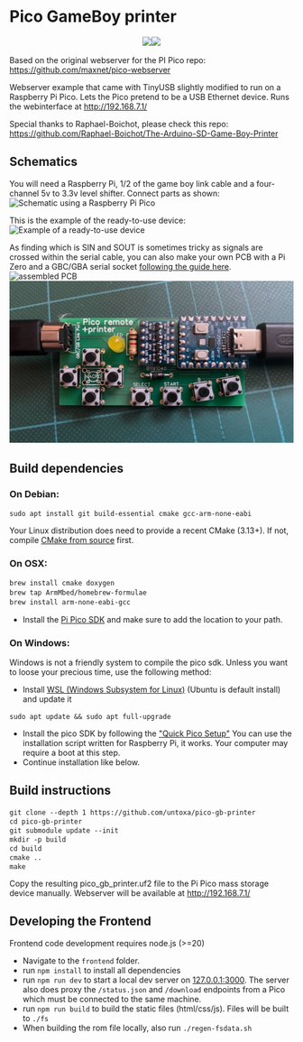 # Pico GameBoy printer

<p align="center">
   <img src="https://github.com/untoxa/pico-gb-printer/blob/main/screenshot.png?raw=true"/><img src="https://github.com/untoxa/pico-gb-printer/blob/main/usage.png?raw=true"/>
</p>

Based on the original webserver for the PI Pico repo: https://github.com/maxnet/pico-webserver

Webserver example that came with TinyUSB slightly modified to run on a Raspberry Pi Pico.
Lets the Pico pretend to be a USB Ethernet device. Runs the webinterface at http://192.168.7.1/

Special thanks to Raphael-Boichot, please check this repo: https://github.com/Raphael-Boichot/The-Arduino-SD-Game-Boy-Printer

## Schematics

You will need a Raspberry Pi, 1/2 of the game boy link cable and a four-channel 5v to 3.3v level shifter. Connect parts as shown:  
![Schematic using a Raspberry Pi Pico](./schematics.png)

This is the example of the ready-to-use device:  
![Example of a ready-to-use device](./device.jpg)

As finding which is SIN and SOUT is sometimes tricky as signals are crossed within the serial cable, you can also make your own PCB with a Pi Zero and a GBC/GBA serial socket [following the guide here](https://github.com/Raphael-Boichot/Collection-of-PCB-for-Game-Boy-Printer-Emulators). 
![assembled PCB](./Pi_Zero_shield.jpg)
![assembled PCB](./Pi_Zero_shield_remote.jpg)

## Build dependencies

### On Debian:

```
sudo apt install git build-essential cmake gcc-arm-none-eabi
```

Your Linux distribution does need to provide a recent CMake (3.13+).
If not, compile [CMake from source](https://cmake.org/download/#latest) first.

### On OSX:

```bash
brew install cmake doxygen 
brew tap ArmMbed/homebrew-formulae
brew install arm-none-eabi-gcc
```

- Install the [Pi Pico SDK](https://github.com/raspberrypi/pico-sdk) and make sure to add the location to your path. 
### On Windows:

Windows is not a friendly system to compile the pico sdk. Unless you want to loose your precious time, use the following method:
- Install [WSL (Windows Subsystem for Linux)](https://learn.microsoft.com/en-us/windows/wsl/install) (Ubuntu is default install) and update it
```
sudo apt update && sudo apt full-upgrade
```
- Install the pico SDK by following the ["Quick Pico Setup"](https://datasheets.raspberrypi.com/pico/getting-started-with-pico.pdf)
You can use the installation script written for Raspberry Pi, it works. Your computer may require a boot at this step.
- Continue installation like below.

## Build instructions

```
git clone --depth 1 https://github.com/untoxa/pico-gb-printer
cd pico-gb-printer
git submodule update --init
mkdir -p build
cd build
cmake ..
make
```

Copy the resulting pico_gb_printer.uf2 file to the Pi Pico mass storage device manually.
Webserver will be available at http://192.168.7.1/

## Developing the Frontend
Frontend code development requires node.js (>=20)  
* Navigate to the `frontend` folder.
* run `npm install` to install all dependencies
* run `npm run dev` to start a local dev server on [127.0.0.1:3000](http://127.0.0.1:3000/). The server also does proxy the `/status.json` and `/download` endpoints from a Pico which must be connected to the same machine.
* run `npm run build` to build the static files (html/css/js). Files will be built to `./fs` 
* When building the rom file locally, also run `./regen-fsdata.sh`

